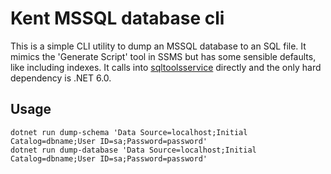 # Kent MSSQL database cli
This is a simple CLI utility to dump an MSSQL database to an SQL file. It mimics the 'Generate Script' tool in SSMS but has some sensible defaults, like including indexes. It calls into [sqltoolsservice](https://github.com/microsoft/sqltoolsservice) directly and the only hard dependency is .NET 6.0.

## Usage
```
dotnet run dump-schema 'Data Source=localhost;Initial Catalog=dbname;User ID=sa;Password=password'
dotnet run dump-database 'Data Source=localhost;Initial Catalog=dbname;User ID=sa;Password=password'
```
